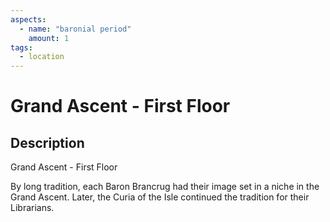 ```yaml
---
aspects: 
  - name: "baronial period"
    amount: 1
tags:
  - location
---
```


# Grand Ascent - First Floor

## Description
Grand Ascent - First Floor

By long tradition, each Baron Brancrug had their image set in a niche in the Grand Ascent. Later, the Curia of the Isle continued the tradition for their Librarians.